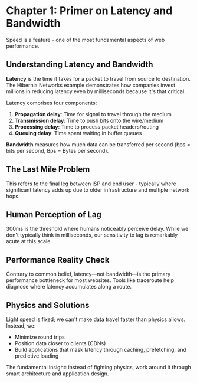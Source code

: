 # Chapter 1: Primer on Latency and Bandwidth

Speed is a feature - one of the most fundamental aspects of web performance.

## Understanding Latency and Bandwidth

**Latency** is the time it takes for a packet to travel from source to destination. The Hibernia Networks example demonstrates how companies invest millions in reducing latency even by milliseconds because it's that critical.

Latency comprises four components:

1. **Propagation delay**: Time for signal to travel through the medium
2. **Transmission delay**: Time to push bits onto the wire/medium
3. **Processing delay**: Time to process packet headers/routing
4. **Queuing delay**: Time spent waiting in buffer queues

**Bandwidth** measures how much data can be transferred per second (bps = bits per second, Bps = Bytes per second).

## The Last Mile Problem

This refers to the final leg between ISP and end user - typically where significant latency adds up due to older infrastructure and multiple network hops.

## Human Perception of Lag

300ms is the threshold where humans noticeably perceive delay. While we don't typically think in milliseconds, our sensitivity to lag is remarkably acute at this scale.

## Performance Reality Check

Contrary to common belief, latency—not bandwidth—is the primary performance bottleneck for most websites. Tools like traceroute help diagnose where latency accumulates along a route.

## Physics and Solutions

Light speed is fixed; we can't make data travel faster than physics allows. Instead, we:

- Minimize round trips
- Position data closer to clients (CDNs)
- Build applications that mask latency through caching, prefetching, and predictive loading

The fundamental insight: instead of fighting physics, work around it through smart architecture and application design.
